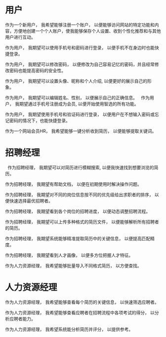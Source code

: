 # 用户
作为一个新用户，
我希望能够注册一个账户，
以便能够访问网站的特定功能和内容，方便地创建一个个人账户，使我能够保存个人设置、收到个性化推荐和与其他用户进行互动。

作为用户，
我期望可以使用手机号和密码进行登录，
以便手机不在身边时也能快捷登录。

作为用户，
我期望可以修改密码，
以便修改为自己容易记忆的密码，并且经常修改密码也能提高密码的安全性。

作为用户，
我期望可以设置头像、昵称和个人介绍,
以便更好的展示自己的形象。 

作为用户，
我期望可以编辑姓名、性别，
以便展示自己的正确信息。
 
作为用户，
我期望通过手机号注册成为会员,
以便开始使用智选的所有功能。

作为用户，
我期望使用手机号和验证码进行登录，
以便用户在不想输入密码或忘记密码的情况下，也能快捷登录。

作为一个网站会员HR，
我希望能够一键分析收到简历，
以便能够提取关键词。

# 招聘经理
 
作为招聘经理，
我期望可以对简历进行模糊搜索,
以便我快速找到想要浏览的简历。

作为招聘经理，
我期望有帮助文档，
以便在初期使用时解决操作问题。

作为招聘经理，
我期望对不同的岗位信息按不同的优先级给出求职者的排序，
以便快速选择最优招聘者。

作为招聘经理，
我期望看到各个岗位的招聘进度，
以便动态调整招聘流程。

作为招聘经理，
我期望可以上传多种格式的简历文件，
以便能够解析所有招聘者的简历。

作为招聘经理，
我期望系统能够精准提取简历中的关键信息，
以便提高匹配精度。

作为招聘经理，
我期望看到人才画像，
以便多方位把握人才特征。

作为人力资源经理，
我希望能够批量导入不同格式简历，
以方便查找。

# 人力资源经理
作为人力资源经理，
我希望能够查看每个简历的关键信息，
以快速筛选应聘者。

作为人力资源经理，
我希望能够查看应聘者在招聘流程中各项考试的得分，
以分析应聘者能力。

作为人力资源经理，
我希望系统能分析简历并评分，
以提供参考。
